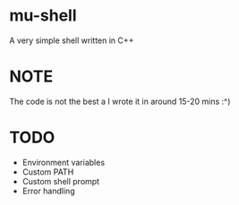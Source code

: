 # mu-shell
A very simple shell written in C++

# NOTE
The code is not the best a I wrote it in around 15-20 mins :^)

# TODO
* Environment variables
* Custom PATH
* Custom shell prompt
* Error handling